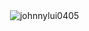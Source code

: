 <p>&nbsp;<img align="center" src="https://github-readme-stats.vercel.app/api?username=johnnylui0405&show_icons=true&locale=en" alt="johnnylui0405" /></p>
